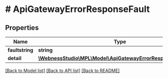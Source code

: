 # # ApiGatewayErrorResponseFault

## Properties

Name | Type | Description | Notes
------------ | ------------- | ------------- | -------------
**faultstring** | **string** |  | [optional]
**detail** | [**\WebnessStudio\MPL\Model\ApiGatewayErrorResponseFaultDetail**](ApiGatewayErrorResponseFaultDetail.md) |  | [optional]

[[Back to Model list]](../../README.md#models) [[Back to API list]](../../README.md#endpoints) [[Back to README]](../../README.md)
